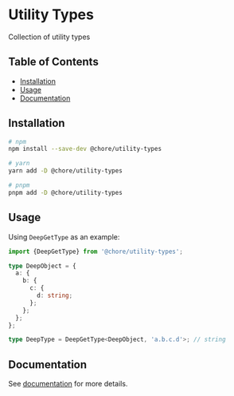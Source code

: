 # Utility Types

Collection of utility types

## Table of Contents

- [Installation](#installation)
- [Usage](#usage)
- [Documentation](https://gtw-utility-types.vercel.app/)

## Installation

```bash
# npm
npm install --save-dev @chore/utility-types
```

```bash
# yarn
yarn add -D @chore/utility-types
```

```bash
# pnpm
pnpm add -D @chore/utility-types
```

## Usage

Using `DeepGetType` as an example:

```typescript
import {DeepGetType} from '@chore/utility-types';

type DeepObject = {
  a: {
    b: {
      c: {
        d: string;
      };
    };
  };
};

type DeepType = DeepGetType<DeepObject, 'a.b.c.d'>; // string
```

## Documentation

See [documentation](https://gtw-utility-types.vercel.app/) for more details.
